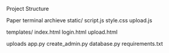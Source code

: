 Project Structure

Paper terminal archieve
static/
      script.js
      style.css
      upload.js

templates/
      index.html
      login.html
      upload.html

uploads
app.py
create_admin.py
database.py
requirements.txt
